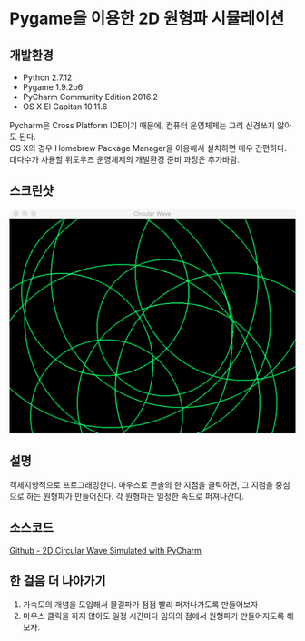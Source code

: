 # Pygame을 이용한 2D 원형파 시뮬레이션

## 개발환경
- Python 2.7.12
- Pygame 1.9.2b6
- PyCharm Community Edition 2016.2
- OS X El Capitan 10.11.6

Pycharm은 Cross Platform IDE이기 때문에, 컴퓨터 운영체제는 그리 신경쓰지 않아도 된다.  
OS X의 경우 Homebrew Package Manager을 이용해서 설치하면 매우 간편하다.  
대다수가 사용할 위도우즈 운영체제의 개발환경 준비 과정은 추가바람.

## 스크린샷

![Screenshot](./Circular_Wave_Screenshot.tiff)

## 설명

객체지향적으로 프로그래밍한다. 마우스로 콘솔의 한 지점을 클릭하면, 그 지점을 중심으로 하는 원형파가 만들어진다. 각 원형파는 일정한 속도로 퍼져나간다.

## 소스코드

[Github - 2D Circular Wave Simulated with PyCharm](https://github.com/Manicarus/CircularWave/blob/master/main.py)

## 한 걸음 더 나아가기

1. 가속도의 개념을 도입해서 물결파가 점점 빨리 퍼져나가도록 만들어보자
2. 마우스 클릭을 하지 않아도 일정 시간마다 임의의 점에서 원형파가 만들어지도록 해보자.